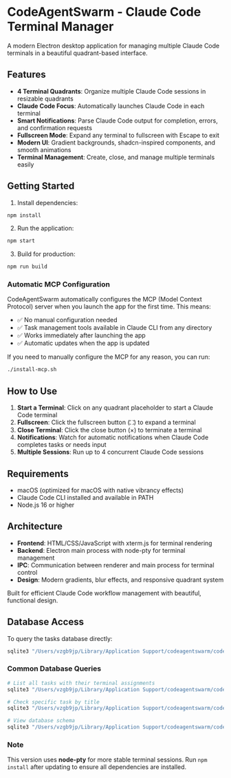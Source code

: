 # CodeAgentSwarm - Claude Code Terminal Manager

A modern Electron desktop application for managing multiple Claude Code terminals in a beautiful quadrant-based interface.

## Features

- **4 Terminal Quadrants**: Organize multiple Claude Code sessions in resizable quadrants
- **Claude Code Focus**: Automatically launches Claude Code in each terminal
- **Smart Notifications**: Parse Claude Code output for completion, errors, and confirmation requests
- **Fullscreen Mode**: Expand any terminal to fullscreen with Escape to exit
- **Modern UI**: Gradient backgrounds, shadcn-inspired components, and smooth animations
- **Terminal Management**: Create, close, and manage multiple terminals easily

## Getting Started

1. Install dependencies:
```bash
npm install
```

2. Run the application:
```bash
npm start
```

3. Build for production:
```bash
npm run build
```

### Automatic MCP Configuration

CodeAgentSwarm automatically configures the MCP (Model Context Protocol) server when you launch the app for the first time. This means:

- ✅ No manual configuration needed
- ✅ Task management tools available in Claude CLI from any directory
- ✅ Works immediately after launching the app
- ✅ Automatic updates when the app is updated

If you need to manually configure the MCP for any reason, you can run:
```bash
./install-mcp.sh
```

## How to Use

1. **Start a Terminal**: Click on any quadrant placeholder to start a Claude Code terminal
2. **Fullscreen**: Click the fullscreen button (⛶) to expand a terminal
3. **Close Terminal**: Click the close button (×) to terminate a terminal
4. **Notifications**: Watch for automatic notifications when Claude Code completes tasks or needs input
5. **Multiple Sessions**: Run up to 4 concurrent Claude Code sessions

## Requirements

- macOS (optimized for macOS with native vibrancy effects)
- Claude Code CLI installed and available in PATH
- Node.js 16 or higher

## Architecture

- **Frontend**: HTML/CSS/JavaScript with xterm.js for terminal rendering
- **Backend**: Electron main process with node-pty for terminal management
- **IPC**: Communication between renderer and main process for terminal control
- **Design**: Modern gradients, blur effects, and responsive quadrant system

Built for efficient Claude Code workflow management with beautiful, functional design.

## Database Access

To query the tasks database directly:

```bash
sqlite3 "/Users/vzgb9jp/Library/Application Support/codeagentswarm/codeagentswarm.db" "SELECT * FROM tasks;"
```

### Common Database Queries

```bash
# List all tasks with their terminal assignments
sqlite3 "/Users/vzgb9jp/Library/Application Support/codeagentswarm/codeagentswarm.db" "SELECT id, title, terminal_id, status FROM tasks;"

# Check specific task by title
sqlite3 "/Users/vzgb9jp/Library/Application Support/codeagentswarm/codeagentswarm.db" "SELECT id, title, terminal_id FROM tasks WHERE title = 'task_name';"

# View database schema
sqlite3 "/Users/vzgb9jp/Library/Application Support/codeagentswarm/codeagentswarm.db" ".schema"
```

### Note

This version uses **node-pty** for more stable terminal sessions. Run `npm install` after updating to ensure all dependencies are installed.
